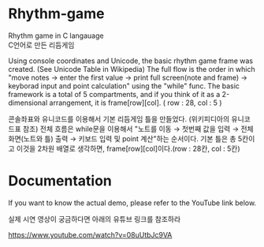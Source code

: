 # Rhythm-game
Rhythm game in C langauage    
C언어로 만든 리듬게임      

            
Using console coordinates and Unicode, the basic rhythm game frame was created. (See Unicode Table in Wikipedia)
The full flow is the order in which "move notes → enter the first value → print full screen(note and frame) →  keyborad input and point calculation" using the "while" func.
The basic framework is a total of 5 compartments, and if you think of it as a 2-dimensional arrangement, it is frame[row][col]. ( row : 28, col : 5 )

콘솔좌표와 유니코드를 이용해서 기본 리듬게임 틀을 만들었다. (위키피디아의 유니코드표 참조)
전체 흐름은 while문을 이용해서 "노트를 이동 → 첫번째 값을 입력 → 전체 화면(노트와 틀) 출력 → 키보드 입력 및 point 계산"하는 순서이다.
기본 틀은 총 5칸이고 이것을 2차원 배열로 생각하면, frame[row][col]이다.(row : 28칸, col : 5칸)



# Documentation

If you want to know the actual demo, please refer to the YouTube link below.

실제 시연 영상이 궁금하다면 아래의 유튜브 링크를 참조하라

https://www.youtube.com/watch?v=08uUtbJc9VA
